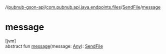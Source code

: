 //[pubnub-gson-api](../../../index.md)/[com.pubnub.api.java.endpoints.files](../index.md)/[SendFile](index.md)/[message](message.md)

# message

[jvm]\
abstract fun [message](message.md)(message: [Any](https://kotlinlang.org/api/core/kotlin-stdlib/kotlin/-any/index.html)): [SendFile](index.md)

